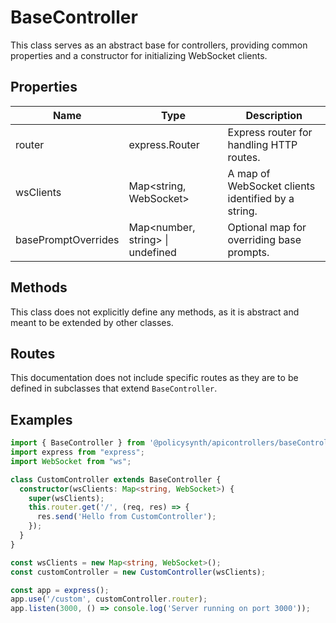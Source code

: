 # BaseController

This class serves as an abstract base for controllers, providing common properties and a constructor for initializing WebSocket clients.

## Properties

| Name                | Type                                      | Description                                      |
|---------------------|-------------------------------------------|--------------------------------------------------|
| router              | express.Router                            | Express router for handling HTTP routes.         |
| wsClients           | Map<string, WebSocket>                    | A map of WebSocket clients identified by a string. |
| basePromptOverrides | Map<number, string> \| undefined          | Optional map for overriding base prompts.        |

## Methods

This class does not explicitly define any methods, as it is abstract and meant to be extended by other classes.

## Routes

This documentation does not include specific routes as they are to be defined in subclasses that extend `BaseController`.

## Examples

```typescript
import { BaseController } from '@policysynth/apicontrollers/baseController.js';
import express from "express";
import WebSocket from "ws";

class CustomController extends BaseController {
  constructor(wsClients: Map<string, WebSocket>) {
    super(wsClients);
    this.router.get('/', (req, res) => {
      res.send('Hello from CustomController');
    });
  }
}

const wsClients = new Map<string, WebSocket>();
const customController = new CustomController(wsClients);

const app = express();
app.use('/custom', customController.router);
app.listen(3000, () => console.log('Server running on port 3000'));
```